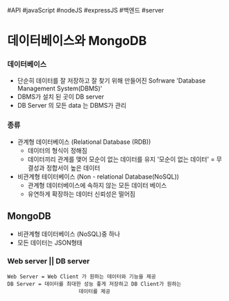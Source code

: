 #API #javaScript #nodeJS #expressJS #백엔드 #server 

# 데이터베이스와 MongoDB
### 데이터베이스
- 단순히 데이터를 잘 저장하고 잘 찾기 위해 만들어진 Sofrware
	  'Database Management System(DBMS)'
- DBMS가 설치 된 곳이 DB server
- DB Server 의 모든 data 는 DBMS가 관리
### 종류
- 관계형 데이터베이스 (Relational Database (RDB))
	- 데이터의 형식이 정해짐
	- 데이터끼리 관계를 맺어 모순이 없는 데이터를 유지
		'모순이 없는 데이터' = 무결성과 정합서이 높은 데이터
- 비관계형 테이터베이스 (Non - relational Database(NoSQL))
	- 관계형 데이터베이스에 속하지 않는 모든 데이터 베이스
	- 유연하게 확장하는 데이터 신뢰성은 떨어짐
## MongoDB
- 비관계형 데이터베이스 (NoSQL)중 하나
- 모든 데이터는 JSON형태
### Web server || DB server
	Web Server = Web Client 가 원하는 데이터와 기능을 제공
	DB Server = 데이터를 최대한 성능 좋게 저장하고 DB Client가 원하는
						   데이터를 제공 